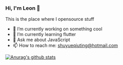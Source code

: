 ### Hi, I'm Leon 👋

This is the place where I opensource stuff

- 🔭 I’m currently working on something cool
- 🌱 I’m currently learning flutter
- 💬 Ask me about JavaScript
- 📫 How to reach me: shuyueqiuting@hotmail.com

[![Anurag's github stats](https://github-readme-stats.vercel.app/api?username=jiangxinlei)](https://github.com/anuraghazra/github-readme-stats)
